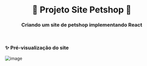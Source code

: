 <!-- Cabeçario -->

<div align="center">
  <h1>
🐶 Projeto Site Petshop 🐶
  </h1>
  <h3>
   Criando um site de petshop implementando React
  </h3>
</div>

<br>

 <!-- Pré-visualização da primeira página -->
<h3>
    ✨ Pré-visualização do site
</h3>

![image](https://github.com/user-attachments/assets/fa037b2d-6146-42b4-b0c3-d9e9f15b5f6b)
